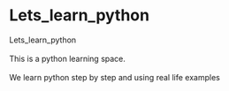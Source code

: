 # Lets_learn_python
Lets_learn_python<br>
<br>
This is  a python learning space.<br>
<br>
We learn python step by step and using real life examples


